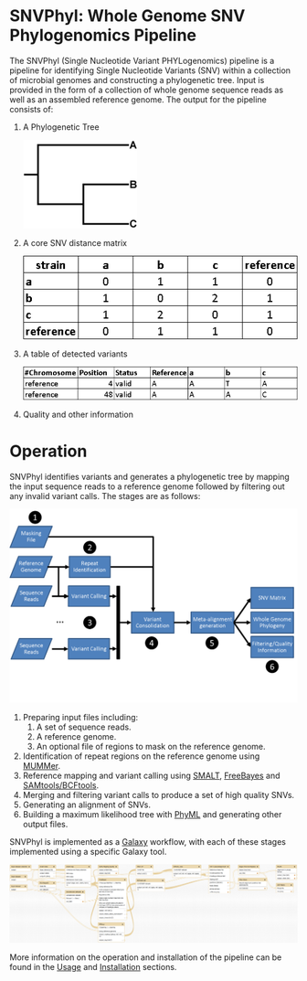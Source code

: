 # SNVPhyl: Whole Genome SNV Phylogenomics Pipeline

The SNVPhyl (Single Nucleotide Variant PHYLogenomics) pipeline is a pipeline for identifying Single Nucleotide Variants (SNV) within a collection of microbial genomes and constructing a phylogenetic tree.  Input is provided in the form of a collection of whole genome sequence reads as well as an assembled reference genome.  The output for the pipeline consists of:

1. A Phylogenetic Tree

    ![snv-tree][]

2. A core SNV distance matrix

    ![snv-matrix][]

3. A table of detected variants

    ![snv-table][]

4. Quality and other information

# Operation

SNVPhyl identifies variants and generates a phylogenetic tree by mapping the input sequence reads to a reference genome followed by filtering out any invalid variant calls.  The stages are as follows:

![snvphyl-overview][]

1. Preparing input files including:
    1. A set of sequence reads.
    2. A reference genome.
    3. An optional file of regions to mask on the reference genome.
2. Identification of repeat regions on the reference genome using [MUMMer][].
3. Reference mapping and variant calling using [SMALT][], [FreeBayes][] and [SAMtools/BCFtools][].
4. Merging and filtering variant calls to produce a set of high quality SNVs.
5. Generating an alignment of SNVs.
6. Building a maximum likelihood tree with [PhyML][] and generating other output files.

SNVPhyl is implemented as a [Galaxy][] workflow, with each of these stages implemented using a specific Galaxy tool.

![snvphyl-overview-galaxy][]

More information on the operation and installation of the pipeline can be found in the [Usage][] and [Installation][] sections.

[Galaxy]: http://galaxyproject.org/
[Installation]: install/index.md
[Overview]: user-guide/index.md
[SMALT]: http://www.sanger.ac.uk/resources/software/smalt/
[MUMMer]: http://mummer.sourceforge.net/
[FreeBayes]: https://github.com/ekg/freebayes
[SAMtools/BCFtools]: http://samtools.sourceforge.net/mpileup.shtml
[PhyML]: http://www.atgc-montpellier.fr/phyml/
[Usage]: user-guide/usage.md
[snvphyl-overview]: images/snvphyl-overview.png
[snvphyl-overview-galaxy]: images/snvphyl-overview-galaxy.png
[snv-matrix]: images/snv-matrix.png
[snv-table]: images/snv-table.png
[snv-tree]: images/snv-tree.png
